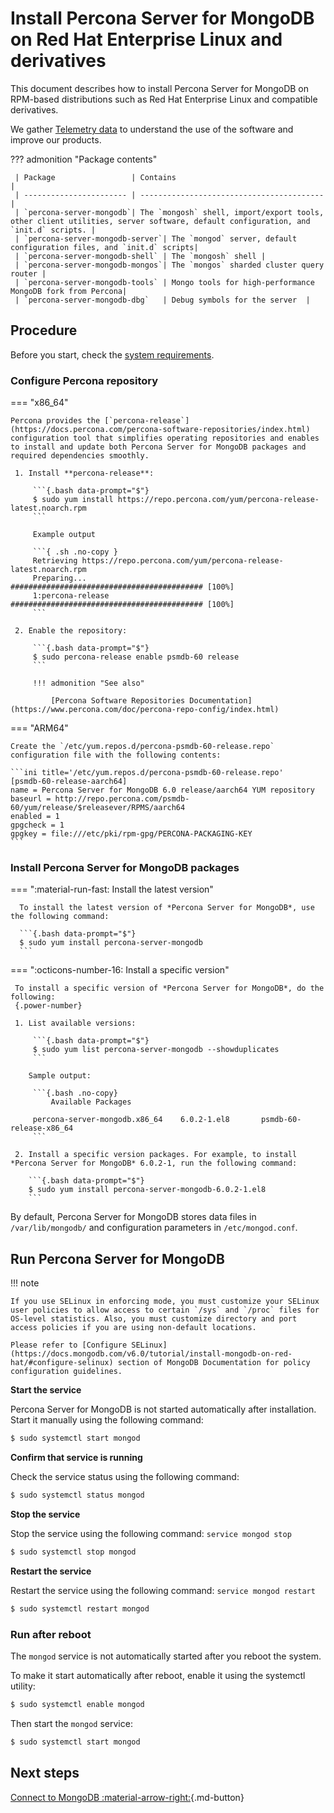# Install Percona Server for MongoDB on Red Hat Enterprise Linux and derivatives

This document describes how to install Percona Server for MongoDB on RPM-based distributions such as Red Hat Enterprise Linux and compatible derivatives.

We gather [Telemetry data](../telemetry.md) to understand the use of the software and improve our products.

??? admonition "Package contents"

     | Package                 | Contains                                 |
     | ----------------------- | -----------------------------------------|
     | `percona-server-mongodb`| The `mongosh` shell, import/export tools, other client utilities, server software, default configuration, and `init.d` scripts. |
     | `percona-server-mongodb-server`| The `mongod` server, default configuration files, and `init.d` scripts|
     | `percona-server-mongodb-shell` | The `mongosh` shell |
     | `percona-server-mongodb-mongos`| The `mongos` sharded cluster query router |
     | `percona-server-mongodb-tools` | Mongo tools for high-performance MongoDB fork from Percona|
     | `percona-server-mongodb-dbg`   | Debug symbols for the server  |

## Procedure

Before you start, check the [system requirements](system-requirements.md).

### Configure Percona repository


=== "x86_64"

    Percona provides the [`percona-release`](https://docs.percona.com/percona-software-repositories/index.html) configuration tool that simplifies operating repositories and enables to install and update both Percona Server for MongoDB packages and required dependencies smoothly.    

     1. Install **percona-release**:     

         ```{.bash data-prompt="$"}
         $ sudo yum install https://repo.percona.com/yum/percona-release-latest.noarch.rpm
         ```
         
         Example output     

         ```{ .sh .no-copy }
         Retrieving https://repo.percona.com/yum/percona-release-latest.noarch.rpm
         Preparing...                ########################################### [100%]
         1:percona-release        ########################################### [100%]
         ```     

     2. Enable the repository: 
        
         ```{.bash data-prompt="$"}
         $ sudo percona-release enable psmdb-60 release
         ```
        
         !!! admonition "See also"     

             [Percona Software Repositories Documentation](https://www.percona.com/doc/percona-repo-config/index.html)

=== "ARM64"

    Create the `/etc/yum.repos.d/percona-psmdb-60-release.repo` configuration file with the following contents:

    ```ini title='/etc/yum.repos.d/percona-psmdb-60-release.repo'
    [psmdb-60-release-aarch64]
    name = Percona Server for MongoDB 6.0 release/aarch64 YUM repository
    baseurl = http://repo.percona.com/psmdb-60/yum/release/$releasever/RPMS/aarch64
    enabled = 1
    gpgcheck = 1
    gpgkey = file:///etc/pki/rpm-gpg/PERCONA-PACKAGING-KEY
    ```

### Install Percona Server for MongoDB packages

=== ":material-run-fast: Install the latest version"

      To install the latest version of *Percona Server for MongoDB*, use the following command:

      ```{.bash data-prompt="$"}
      $ sudo yum install percona-server-mongodb
      ```

=== ":octicons-number-16: Install a specific version"

     To install a specific version of *Percona Server for MongoDB*, do the following:
     {.power-number}

     1. List available versions:

         ```{.bash data-prompt="$"}
         $ sudo yum list percona-server-mongodb --showduplicates
         ```

        Sample output:

         ```{.bash .no-copy}
             Available Packages
         
         percona-server-mongodb.x86_64    6.0.2-1.el8       psmdb-60-release-x86_64
         ```

     2. Install a specific version packages. For example, to install *Percona Server for MongoDB* 6.0.2-1, run the following command:

        ```{.bash data-prompt="$"}
        $ sudo yum install percona-server-mongodb-6.0.2-1.el8
        ```

By default, Percona Server for MongoDB stores data files in `/var/lib/mongodb/`
and configuration parameters in `/etc/mongod.conf`.

## Run Percona Server for MongoDB

!!! note

    If you use SELinux in enforcing mode, you must customize your SELinux user policies to allow access to certain `/sys` and `/proc` files for OS-level statistics. Also, you must customize directory and port access policies if you are using non-default locations.

    Please refer to [Configure SELinux](https://docs.mongodb.com/v6.0/tutorial/install-mongodb-on-red-hat/#configure-selinux) section of MongoDB Documentation for policy configuration guidelines.

**Start the service**

Percona Server for MongoDB is not started automatically after installation.
Start it manually using the following command:

```{.bash data-prompt="$"}
$ sudo systemctl start mongod
```

**Confirm that service is running**

Check the service status using the following command: 

```{.bash data-prompt="$"}
$ sudo systemctl status mongod
```

**Stop the service**

Stop the service using the following command: `service mongod stop`

```{.bash data-prompt="$"}
$ sudo systemctl stop mongod
```

**Restart the service**

Restart the service using the following command: `service mongod restart`

```{.bash data-prompt="$"}
$ sudo systemctl restart mongod
```

### Run after reboot

The `mongod` service is not automatically started
after you reboot the system.

To make it start automatically after reboot, enable it using the systemctl utility:

```{.bash data-prompt="$"}
$ sudo systemctl enable mongod
```

Then start the `mongod` service:

```{.bash data-prompt="$"}
$ sudo systemctl start mongod
```

## Next steps

[Connect to MongoDB :material-arrow-right:](../connect.md){.md-button}
